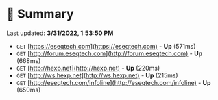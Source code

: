 # 📖 Summary
Last updated: **3/31/2022, 1:53:50 PM**

- `GET` [https://eseqtech.com](https://eseqtech.com) - **Up** (571ms)
- `GET` [http://forum.eseqtech.com](http://forum.eseqtech.com) - **Up** (668ms)
- `GET` [http://hexp.net](http://hexp.net) - **Up** (220ms)
- `GET` [http://ws.hexp.net](http://ws.hexp.net) - **Up** (215ms)
- `GET` [http://eseqtech.com/infoline](http://eseqtech.com/infoline) - **Up** (650ms)

